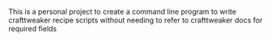 This is a personal project to create a command line program to write crafttweaker recipe scripts without needing to refer to crafttweaker docs for required fields